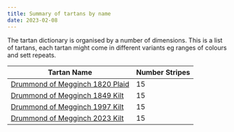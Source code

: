 ```yaml
---
title: Summary of tartans by name
date: 2023-02-08
---
```


The tartan dictionary is organised by a number of dimensions.  This is a list of tartans, each tartan might come in different variants eg ranges of colours and sett repeats.


| Tartan Name   | Number Stripes | 
|---------------|--------------|
|[Drummond of Megginch 1820 Plaid](/tartans/r/26/db2/r6/db6/r126/lb6/r6/db38/r6/g6/r6/g130/r19/db6/r/18/)| 15 | 
|[Drummond of Megginch 1849 Kilt](/tartans/r/14/db2/r4/db4/r70/lb4/r4/db20/r4/g4/r4/g74/r6/db4/r/12/)| 15 | 
|[Drummond of Megginch 1997 Kilt](/tartans/dr/12/dn2/dr4/dn4/dr62/lb4/dr4/dn20/dr4/n4/dr4/n64/dr6/dn4/dr/14/)| 15 | 
|[Drummond of Megginch 2023 Kilt](/tartans/dr/14/dn2/dr4/dn4/dr70/lb4/dr4/dn20/dr4/n4/dr4/n74/dr6/dn4/dr/12/)| 15 | 
